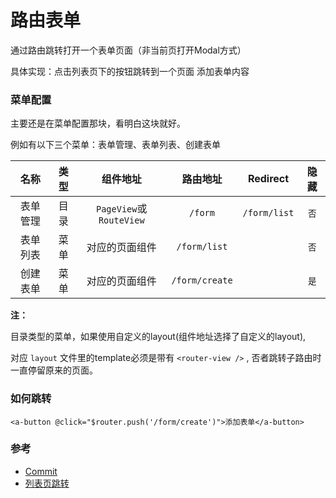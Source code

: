 # 路由表单

通过路由跳转打开一个表单页面（非当前页打开Modal方式）

具体实现：点击列表页下的按钮跳转到一个页面 添加表单内容

### 菜单配置
主要还是在菜单配置那块，看明白这块就好。

例如有以下三个菜单：表单管理、表单列表、创建表单

名称 | 类型 | 组件地址 | 路由地址 | Redirect | 隐藏 | 
:-: | :-: | :-: | :-: |:-: | :-: | 
表单管理 | 目录 | `PageView`或`RouteView` | `/form` | `/form/list` | `否`
表单列表 | 菜单| 对应的页面组件 | `/form/list` || `否`
创建表单 | 菜单 | 对应的页面组件 | `/form/create` || `是`

**注：**

目录类型的菜单，如果使用自定义的layout(组件地址选择了自定义的layout),

对应 `layout` 文件里的template必须是带有 `<router-view />` , 否者跳转子路由时一直停留原来的页面。

### 如何跳转
```vue
<a-button @click="$router.push('/form/create')">添加表单</a-button>
```

### 参考

* [Commit](https://github.com/edenleung/think-ant-vue/commit/0bd42eeb4b4d289d1dc61d9857128b14feb48992)
* [列表页跳转](https://github.com/edenleung/think-ant-vue/blob/master/src/views/test/Form.vue#L8)
